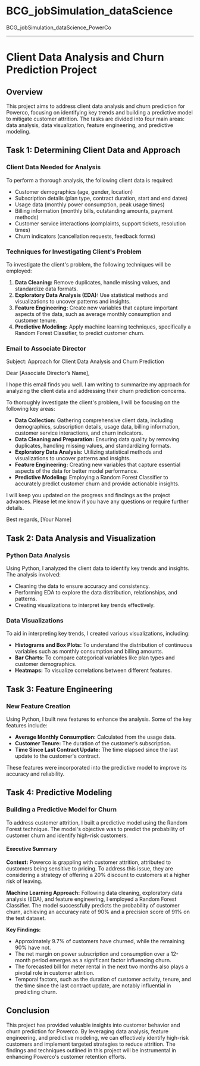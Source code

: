 # BCG_jobSimulation_dataScience
BCG_jobSimulation_dataScience_PowerCo
******************************************************
# Client Data Analysis and Churn Prediction Project

## Overview
This project aims to address client data analysis and churn prediction for Powerco, focusing on identifying key trends and building a predictive model to mitigate customer attrition. The tasks are divided into four main areas: data analysis, data visualization, feature engineering, and predictive modeling.

## Task 1: Determining Client Data and Approach

### Client Data Needed for Analysis
To perform a thorough analysis, the following client data is required:
- Customer demographics (age, gender, location)
- Subscription details (plan type, contract duration, start and end dates)
- Usage data (monthly power consumption, peak usage times)
- Billing information (monthly bills, outstanding amounts, payment methods)
- Customer service interactions (complaints, support tickets, resolution times)
- Churn indicators (cancellation requests, feedback forms)

### Techniques for Investigating Client's Problem
To investigate the client's problem, the following techniques will be employed:
1. **Data Cleaning:** Remove duplicates, handle missing values, and standardize data formats.
2. **Exploratory Data Analysis (EDA):** Use statistical methods and visualizations to uncover patterns and insights.
3. **Feature Engineering:** Create new variables that capture important aspects of the data, such as average monthly consumption and customer tenure.
4. **Predictive Modeling:** Apply machine learning techniques, specifically a Random Forest Classifier, to predict customer churn.

### Email to Associate Director
Subject: Approach for Client Data Analysis and Churn Prediction

Dear [Associate Director’s Name],

I hope this email finds you well. I am writing to summarize my approach for analyzing the client data and addressing their churn prediction concerns.

To thoroughly investigate the client's problem, I will be focusing on the following key areas:
- **Data Collection:** Gathering comprehensive client data, including demographics, subscription details, usage data, billing information, customer service interactions, and churn indicators.
- **Data Cleaning and Preparation:** Ensuring data quality by removing duplicates, handling missing values, and standardizing formats.
- **Exploratory Data Analysis:** Utilizing statistical methods and visualizations to uncover patterns and insights.
- **Feature Engineering:** Creating new variables that capture essential aspects of the data for better model performance.
- **Predictive Modeling:** Employing a Random Forest Classifier to accurately predict customer churn and provide actionable insights.

I will keep you updated on the progress and findings as the project advances. Please let me know if you have any questions or require further details.

Best regards,
[Your Name]

## Task 2: Data Analysis and Visualization

### Python Data Analysis
Using Python, I analyzed the client data to identify key trends and insights. The analysis involved:
- Cleaning the data to ensure accuracy and consistency.
- Performing EDA to explore the data distribution, relationships, and patterns.
- Creating visualizations to interpret key trends effectively.

### Data Visualizations
To aid in interpreting key trends, I created various visualizations, including:
- **Histograms and Box Plots:** To understand the distribution of continuous variables such as monthly consumption and billing amounts.
- **Bar Charts:** To compare categorical variables like plan types and customer demographics.
- **Heatmaps:** To visualize correlations between different features.

## Task 3: Feature Engineering

### New Feature Creation
Using Python, I built new features to enhance the analysis. Some of the key features include:
- **Average Monthly Consumption:** Calculated from the usage data.
- **Customer Tenure:** The duration of the customer’s subscription.
- **Time Since Last Contract Update:** The time elapsed since the last update to the customer's contract.

These features were incorporated into the predictive model to improve its accuracy and reliability.

## Task 4: Predictive Modeling

### Building a Predictive Model for Churn
To address customer attrition, I built a predictive model using the Random Forest technique. The model's objective was to predict the probability of customer churn and identify high-risk customers.

#### Executive Summary
**Context:**
Powerco is grappling with customer attrition, attributed to customers being sensitive to pricing. To address this issue, they are considering a strategy of offering a 20% discount to customers at a higher risk of leaving.

**Machine Learning Approach:**
Following data cleaning, exploratory data analysis (EDA), and feature engineering, I employed a Random Forest Classifier. The model successfully predicts the probability of customer churn, achieving an accuracy rate of 90% and a precision score of 91% on the test dataset.

**Key Findings:**
- Approximately 9.7% of customers have churned, while the remaining 90% have not.
- The net margin on power subscription and consumption over a 12-month period emerges as a significant factor influencing churn.
- The forecasted bill for meter rental in the next two months also plays a pivotal role in customer attrition.
- Temporal factors, such as the duration of customer activity, tenure, and the time since the last contract update, are notably influential in predicting churn.

## Conclusion
This project has provided valuable insights into customer behavior and churn prediction for Powerco. By leveraging data analysis, feature engineering, and predictive modeling, we can effectively identify high-risk customers and implement targeted strategies to reduce attrition. The findings and techniques outlined in this project will be instrumental in enhancing Powerco's customer retention efforts.
